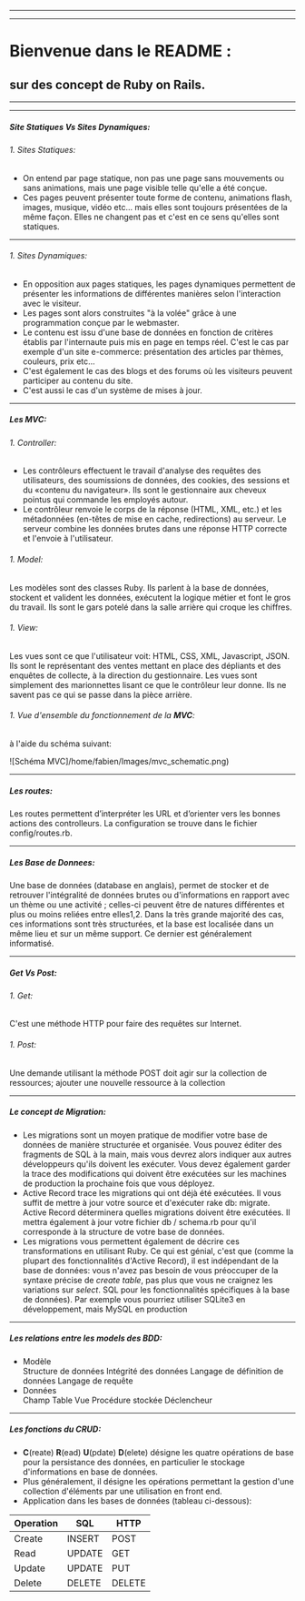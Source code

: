 ___
___

# Bienvenue dans le **README** :
## sur des concept de Ruby on Rails.
___
___

##### Site Statiques Vs Sites Dynamiques:

###### 1. Sites Statiques:
* On entend par page statique, non pas une page sans mouvements ou sans animations, mais une page visible telle qu'elle a été conçue.
* Ces pages peuvent présenter toute forme de contenu, animations flash, images, musique, vidéo etc... mais elles sont toujours présentées de la même façon. Elles ne changent pas et c'est en ce sens qu'elles sont statiques.
___

###### 1. Sites Dynamiques:
* En opposition aux pages statiques, les pages dynamiques permettent de présenter les informations de différentes manières selon l'interaction avec le visiteur. 
* Les pages sont alors construites "à la volée" grâce à une programmation conçue par le webmaster.
* Le contenu est issu d'une base de données en fonction de critères établis par l'internaute puis mis en page en temps réel. 
C'est le cas par exemple d'un site e-commerce: présentation des articles par thèmes, couleurs, prix etc... 
* C'est également le cas des blogs et des forums où les visiteurs peuvent participer au contenu du site. 
* C'est aussi le cas d'un système de mises à jour.
___

##### Les MVC:

###### 1. Controller:
* Les contrôleurs effectuent le travail d'analyse des requêtes des utilisateurs, des soumissions de données, des cookies, des sessions et du «contenu du navigateur». Ils sont le gestionnaire aux cheveux pointus qui commande les employés autour.
* Le contrôleur renvoie le corps de la réponse (HTML, XML, etc.) et les métadonnées (en-têtes de mise en cache, redirections) au serveur. Le serveur combine les données brutes dans une réponse HTTP correcte et l'envoie à l'utilisateur.

###### 1. Model:
Les modèles sont des classes Ruby. Ils parlent à la base de données, stockent et valident les données, exécutent la logique métier et font le gros du travail. Ils sont le gars potelé dans la salle arrière qui croque les chiffres.

###### 1. View:
Les vues sont ce que l'utilisateur voit: HTML, CSS, XML, Javascript, JSON. Ils sont le représentant des ventes mettant en place des dépliants et des enquêtes de collecte, à la direction du gestionnaire. Les vues sont simplement des marionnettes lisant ce que le contrôleur leur donne. Ils ne savent pas ce qui se passe dans la pièce arrière.

###### 1. Vue d'ensemble du fonctionnement de la **MVC**:
à l'aide du schéma suivant:

![Schéma MVC]/home/fabien/Images/mvc_schematic.png)
___

##### Les routes:

Les routes permettent d’interpréter les URL et d’orienter vers les bonnes actions des controlleurs. La configuration se trouve dans le fichier config/routes.rb.
___

##### Les Base de Donnees:

Une base de données (database en anglais), permet de stocker et de retrouver l'intégralité de données brutes ou d'informations en rapport avec un thème ou une activité ; celles-ci peuvent être de natures différentes et plus ou moins reliées entre elles1,2. Dans la très grande majorité des cas, ces informations sont très structurées, et la base est localisée dans un même lieu et sur un même support. Ce dernier est généralement informatisé.
___

##### Get Vs Post:

###### 1. Get:
C'est une méthode HTTP pour faire des requêtes sur Internet.

###### 1. Post:
Une demande utilisant la méthode POST doit agir sur la collection de ressources; ajouter une nouvelle ressource à la collection
___

##### Le concept de Migration:

* Les migrations sont un moyen pratique de modifier votre base de données de manière structurée et organisée. Vous pouvez éditer des fragments de SQL à la main, mais vous devrez alors indiquer aux autres développeurs qu'ils doivent les exécuter. Vous devez également garder la trace des modifications qui doivent être exécutées sur les machines de production la prochaine fois que vous déployez.
* Active Record trace les migrations qui ont déjà été exécutées. Il vous suffit de mettre à jour votre source et d'exécuter rake db: migrate. Active Record déterminera quelles migrations doivent être exécutées. Il mettra également à jour votre fichier db / schema.rb pour qu'il corresponde à la structure de votre base de données.
* Les migrations vous permettent également de décrire ces transformations en utilisant Ruby. Ce qui est génial, c'est que (comme la plupart des fonctionnalités d'Active Record), il est indépendant de la base de données: vous n'avez pas besoin de vous préoccuper de la syntaxe précise de *create table*, pas plus que vous ne craignez les variations sur *select*. SQL pour les fonctionnalités spécifiques à la base de données). Par exemple vous pourriez utiliser SQLite3 en développement, mais MySQL en production
___

##### Les relations entre les models des BDD:

* Modèle	
Structure de données Intégrité des données Langage de définition de données Langage de requête
* Données	
Champ Table Vue Procédure stockée Déclencheur
___

##### Les fonctions du CRUD:

* **C**(reate) **R**(ead) **U**(pdate) **D**(elete) désigne les quatre opérations de base pour la persistance des données, en particulier le stockage d'informations en base de données.
* Plus généralement, il désigne les opérations permettant la gestion d'une collection d'éléments par une utilisation en front end.
* Application dans les bases de données (tableau ci-dessous):

| Operation | SQL    | HTTP   |
| --------- | ------ | ------ |
| Create    | INSERT | POST   |
| Read      | UPDATE | GET    |
| Update    | UPDATE | PUT    |
| Delete    | DELETE | DELETE |
